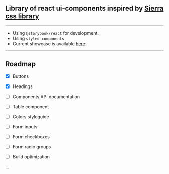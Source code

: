 ## Library of react ui-components inspired by [Sierra css library](https://github.com/sierra-library/sierra)

---

- Using `@storybook/react` for development.
- Using `styled-components`
- Current showcase is available [here](https://git-ignore.github.io/react-styled-sierra)

---

## Roadmap

- [x] Buttons

- [x] Headings

- [ ] Components API documentation

- [ ] Table component

- [ ]  Colors styleguide

- [ ]  Form inputs

- [ ] Form checkboxes

- [ ] Form radio groups

- [ ] Build optimization

...
